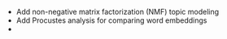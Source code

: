 + Add non-negative matrix factorization (NMF) topic modeling
+ Add Procustes analysis for comparing word embeddings
+
